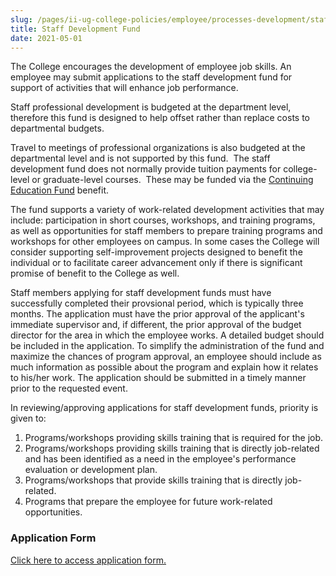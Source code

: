 ```yaml
---
slug: /pages/ii-ug-college-policies/employee/processes-development/staff-dev-funds
title: Staff Development Fund
date: 2021-05-01
---
```

The College encourages the development of employee job skills. An employee may submit applications to the staff development fund for support of activities that will enhance job performance.

Staff professional development is budgeted at the department level, therefore this fund is designed to help offset rather than replace costs to departmental budgets.

Travel to meetings of professional organizations is also budgeted at the departmental level and is not supported by this fund.  The staff development fund does not normally provide tuition payments for college-level or graduate-level courses.  These may be funded via the [Continuing Education Fund](https://www.middlebury.edu/offices/business/hr/Learninganddevelopment/classesforcontinuinged) benefit.

The fund supports a variety of work-related development activities that may include: participation in short courses, workshops, and training programs, as well as opportunities for staff members to prepare training programs and workshops for other employees on campus. In some cases the College will consider supporting self-improvement projects designed to benefit the individual or to facilitate career advancement only if there is significant promise of benefit to the College as well.

Staff members applying for staff development funds must have successfully completed their provsional period, which is typically three months. The application must have the prior approval of the applicant's immediate supervisor and, if different, the prior approval of the budget director for the area in which the employee works. A detailed budget should be included in the application. To simplify the administration of the fund and maximize the chances of program approval, an employee should include as much information as possible about the program and explain how it relates to his/her work. The application should be submitted in a timely manner prior to the requested event.

In reviewing/approving applications for staff development funds, priority is given to:

1.  Programs/workshops providing skills training that is required for the job.
2.  Programs/workshops providing skills training that is directly job-related and has been identified as a need in the employee's performance evaluation or development plan.
3.  Programs/workshops that provide skills training that is directly job-related.
4.  Programs that prepare the employee for future work-related opportunities.

### Application Form

[Click here to access application form.](static/assets/staff_dev_fund_app.pdf)